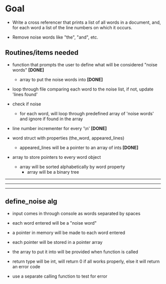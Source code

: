 # Goal

- Write a cross referencer that prints a list of all words in a document, and, for each word a list of the line numbers on which it occurs.

- Remove noise words like "the", "and", etc.

## Routines/items needed

- function that prompts the user to define what will be considered "noise words"    **[DONE]**
  - array to put the noise words into **[DONE]**

- loop through file comparing each word to the noise list, if not, update 'lines found'

- check if noise
  - for each word, will loop through predefined array of 'noise words' and ignore if found in the array

- line number incrementer for every '\n' **[DONE]**

- word struct with properties (the_word, appeared_lines)
  - appeared_lines will be a pointer to an array of ints **[DONE]**

- array to store pointers to every word object
  - array will be sorted alphabetically by word property
    - array will be a binary tree

***
***
***

## define_noise alg

- input comes in through console as words separated by spaces

- each word entered will be a "noise word"

- a pointer in memory will be made to each word entered

- each pointer will be stored in a pointer array

- the array to put it into will be provided when function is called

- return type will be int, will return 0 if all works properly, else it will return an error code

- use a separate calling function to test for error